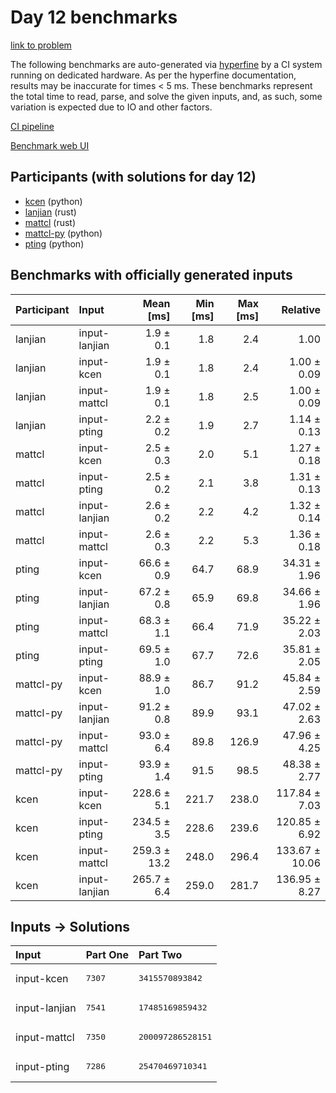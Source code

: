 # Day 12 benchmarks

[link to problem](https://adventofcode.com/2023/day/12)

The following benchmarks are auto-generated via
[hyperfine](https://github.com/sharkdp/hyperfine) by a CI system running on
dedicated hardware. As per the hyperfine documentation, results may be
inaccurate for times < 5 ms. These benchmarks represent the total time to read,
parse, and solve the given inputs, and, as such, some variation is expected due
to IO and other factors.

[CI pipeline](http://ci.papercode.net:8080/teams/main/pipelines/aoc2023)

[Benchmark web UI](https://aoc.ancalagon.black)


## Participants (with solutions for day 12)

- [kcen](https://github.com/kcen/aoc2023) (python)
- [lanjian](https://github.com/lanjian/aoc-2023) (rust)
- [mattcl](https://github.com/mattcl/aoc2023) (rust)
- [mattcl-py](https://github.com/mattcl/aoc2023-py) (python)
- [pting](https://github.com/pting/aoc2023) (python)


## Benchmarks with officially generated inputs

| Participant | Input | Mean [ms] | Min [ms] | Max [ms] | Relative |
|:---|:---|---:|---:|---:|---:|
| lanjian | input-lanjian | 1.9 ± 0.1 | 1.8 | 2.4 | 1.00 |
| lanjian | input-kcen | 1.9 ± 0.1 | 1.8 | 2.4 | 1.00 ± 0.09 |
| lanjian | input-mattcl | 1.9 ± 0.1 | 1.8 | 2.5 | 1.00 ± 0.09 |
| lanjian | input-pting | 2.2 ± 0.2 | 1.9 | 2.7 | 1.14 ± 0.13 |
| mattcl | input-kcen | 2.5 ± 0.3 | 2.0 | 5.1 | 1.27 ± 0.18 |
| mattcl | input-pting | 2.5 ± 0.2 | 2.1 | 3.8 | 1.31 ± 0.13 |
| mattcl | input-lanjian | 2.6 ± 0.2 | 2.2 | 4.2 | 1.32 ± 0.14 |
| mattcl | input-mattcl | 2.6 ± 0.3 | 2.2 | 5.3 | 1.36 ± 0.18 |
| pting | input-kcen | 66.6 ± 0.9 | 64.7 | 68.9 | 34.31 ± 1.96 |
| pting | input-lanjian | 67.2 ± 0.8 | 65.9 | 69.8 | 34.66 ± 1.96 |
| pting | input-mattcl | 68.3 ± 1.1 | 66.4 | 71.9 | 35.22 ± 2.03 |
| pting | input-pting | 69.5 ± 1.0 | 67.7 | 72.6 | 35.81 ± 2.05 |
| mattcl-py | input-kcen | 88.9 ± 1.0 | 86.7 | 91.2 | 45.84 ± 2.59 |
| mattcl-py | input-lanjian | 91.2 ± 0.8 | 89.9 | 93.1 | 47.02 ± 2.63 |
| mattcl-py | input-mattcl | 93.0 ± 6.4 | 89.8 | 126.9 | 47.96 ± 4.25 |
| mattcl-py | input-pting | 93.9 ± 1.4 | 91.5 | 98.5 | 48.38 ± 2.77 |
| kcen | input-kcen | 228.6 ± 5.1 | 221.7 | 238.0 | 117.84 ± 7.03 |
| kcen | input-pting | 234.5 ± 3.5 | 228.6 | 239.6 | 120.85 ± 6.92 |
| kcen | input-mattcl | 259.3 ± 13.2 | 248.0 | 296.4 | 133.67 ± 10.06 |
| kcen | input-lanjian | 265.7 ± 6.4 | 259.0 | 281.7 | 136.95 ± 8.27 |


## Inputs -> Solutions

| Input | Part One | Part Two |
|:---|:---|:---|
|input-kcen|<pre>7307</pre>|<pre>3415570893842</pre>|
|input-lanjian|<pre>7541</pre>|<pre>17485169859432</pre>|
|input-mattcl|<pre>7350</pre>|<pre>200097286528151</pre>|
|input-pting|<pre>7286</pre>|<pre>25470469710341</pre>|